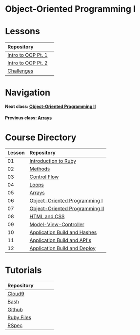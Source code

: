 # Object-Oriented Programming I

# Lessons
| Repository&nbsp;&nbsp;&nbsp;&nbsp;&nbsp;&nbsp;&nbsp;&nbsp;&nbsp;&nbsp;&nbsp;&nbsp;&nbsp;&nbsp;                             | 
|----------------------------------------------------------------------------------------------------------------------------| 
| [Intro to OOP Pt. 1](https://github.com/Coderdotnew/intro_web_apps_bs/tree/master/06_class/01_object_orientation_pt1)     | 
| [Intro to OOP Pt. 2](https://github.com/Coderdotnew/intro_web_apps_bs/tree/master/06_class/02_object_orientation_pt2)     | 
| [Challenges](https://github.com/Coderdotnew/intro_web_apps_bs/tree/master/06_class/03_challenges)                         | 


# Navigation  
#### Next class: [Object-Oriented Programming II](https://github.com/Coderdotnew/intro_web_apps_bs/tree/master/07_class) 
#### Previous class: [Arrays](https://github.com/Coderdotnew/intro_web_apps_bs/tree/master/05_class)  


# Course Directory       
| Lesson | Repository                                                                                                     |
|--------|:---------------------------------------------------------------------------------------------------------------|
| 01     | [Introduction to Ruby](https://github.com/Coderdotnew/intro_web_apps_bs/tree/master/01_class)                 | 
| 02     | [Methods](https://github.com/Coderdotnew/intro_web_apps_bs/tree/master/02_class)                              |
| 03     | [Control Flow](https://github.com/Coderdotnew/intro_web_apps_bs/tree/master/03_class)                         |
| 04     | [Loops](https://github.com/Coderdotnew/intro_web_apps_bs/tree/master/04_class)                                | 
| 05     | [Arrays](https://github.com/Coderdotnew/intro_web_apps_bs/tree/master/05_class)                               | 
| 06     | [Object-Oriented Programming I](https://github.com/Coderdotnew/intro_web_apps_bs/tree/master/06_class)        | 
| 07     | [Object-Oriented Programming II](https://github.com/Coderdotnew/intro_web_apps_bs/tree/master/07_class)       | 
| 08     | [HTML and CSS](https://github.com/Coderdotnew/intro_web_apps_bs/tree/master/08_class)                         | 
| 09     | [Model-View-Controller](https://github.com/Coderdotnew/intro_web_apps_bs/tree/master/09_class)                | 
| 10     | [Application Build and Hashes](https://github.com/Coderdotnew/intro_web_apps_bs/tree/master/10_class)         | 
| 11     | [Application Build and API's](https://github.com/Coderdotnew/intro_web_apps_bs/tree/master/11_class)          | 
| 12     | [Application Build and Deploy](https://github.com/Coderdotnew/intro_web_apps_bs/tree/master/12_class)         | 


# Tutorials  
| Repository&nbsp;&nbsp;&nbsp;&nbsp;&nbsp;&nbsp;&nbsp;&nbsp;&nbsp;&nbsp;&nbsp;&nbsp;&nbsp;&nbsp; | 
|------------------------------------------------------------------------------------------------| 
| [Cloud9](https://github.com/Coderdotnew/cloud9)                                                | 
| [Bash](https://github.com/Coderdotnew/bash)                                                    | 
| [Github](https://github.com/Coderdotnew/github)                                                | 
| [Ruby Files](https://github.com/Coderdotnew/ruby_files)                                        | 
| [RSpec](https://github.com/Coderdotnew/rspec)                                                  | 